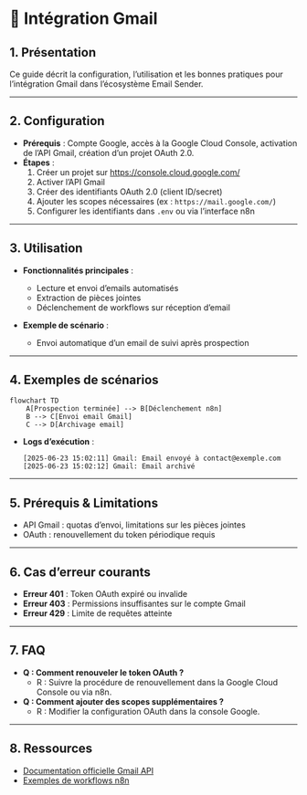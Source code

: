 # 📧 Intégration Gmail

## 1. Présentation

Ce guide décrit la configuration, l’utilisation et les bonnes pratiques pour l’intégration Gmail dans l’écosystème Email Sender.

---

## 2. Configuration

- **Prérequis** : Compte Google, accès à la Google Cloud Console, activation de l’API Gmail, création d’un projet OAuth 2.0.
- **Étapes** :
  1. Créer un projet sur <https://console.cloud.google.com/>
  2. Activer l’API Gmail
  3. Créer des identifiants OAuth 2.0 (client ID/secret)
  4. Ajouter les scopes nécessaires (ex : `https://mail.google.com/`)
  5. Configurer les identifiants dans `.env` ou via l’interface n8n

---

## 3. Utilisation

- **Fonctionnalités principales** :
  - Lecture et envoi d’emails automatisés
  - Extraction de pièces jointes
  - Déclenchement de workflows sur réception d’email

- **Exemple de scénario** :
  - Envoi automatique d’un email de suivi après prospection

---

## 4. Exemples de scénarios

```mermaid
flowchart TD
    A[Prospection terminée] --> B[Déclenchement n8n]
    B --> C[Envoi email Gmail]
    C --> D[Archivage email]
```

- **Logs d’exécution** :

  ```
  [2025-06-23 15:02:11] Gmail: Email envoyé à contact@exemple.com
  [2025-06-23 15:02:12] Gmail: Email archivé
  ```

---

## 5. Prérequis & Limitations

- API Gmail : quotas d’envoi, limitations sur les pièces jointes
- OAuth : renouvellement du token périodique requis

---

## 6. Cas d’erreur courants

- **Erreur 401** : Token OAuth expiré ou invalide
- **Erreur 403** : Permissions insuffisantes sur le compte Gmail
- **Erreur 429** : Limite de requêtes atteinte

---

## 7. FAQ

- **Q : Comment renouveler le token OAuth ?**
  - R : Suivre la procédure de renouvellement dans la Google Cloud Console ou via n8n.
- **Q : Comment ajouter des scopes supplémentaires ?**
  - R : Modifier la configuration OAuth dans la console Google.

---

## 8. Ressources

- [Documentation officielle Gmail API](https://developers.google.com/gmail/api)
- [Exemples de workflows n8n](../../workflows/PROSPECTION.md)
